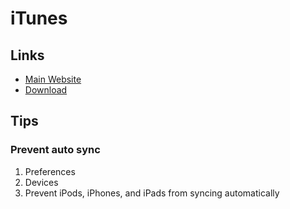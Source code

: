 # iTunes

## Links

- [Main Website](https://apple.com/itunes/)
- [Download](https://support.apple.com/kb/dl1977?locale=en_US)

<!-- ## App

### Installation

#### DMG

```sh
axel -n 16 'https://updates.cdn-apple.com/2019/cert/041-88776-20191023-0597F90B-921F-459B-91CA-34108771225E/iTunes.dmg' && \
  hdiutil attach iTunes.dmg \
    -nobrowse \
    -mountpoint \
    /Volumes/CUDAMacOSXInstaller
```

```sh
open /Volumes/CUDAMacOSXInstaller/CUDAMacOSXInstaller.app
```

Uncheck "CUDA Samples" before continue.

```sh
hdiutil detach /Volumes/CUDAMacOSXInstaller && rm ./iTunes.dmg
``` -->

## Tips

### Prevent auto sync

1. Preferences
2. Devices
3. Prevent iPods, iPhones, and iPads from syncing automatically
